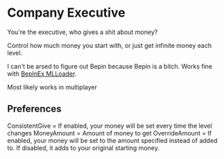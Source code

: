 ﻿# Company Executive
You're the executive, who gives a shit about money?

Control how much money you start with, or just get infinite money each level.

I can't be arsed to figure out Bepin because Bepin is a bitch. Works fine with [BepInEx MLLoader](https://bonelab.thunderstore.io/c/lethal-company/p/BepInEx/BepInEx_MLLoader/).

Most likely works in multiplayer

## Preferences

ConsistentGive = If enabled, your money will be set every time the level changes
MoneyAmount = Amount of money to get
OverrideAmount = If enabled, your money will be set to the amount specified instead of added to. If disabled, it adds to your original starting money.

